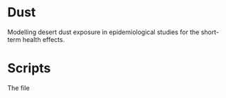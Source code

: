 # Dust
Modelling desert dust exposure in epidemiological studies for the short-term health effects.

# Scripts
The file 
